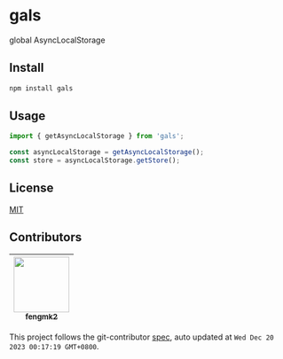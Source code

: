 # gals

global AsyncLocalStorage

## Install

```bash
npm install gals
```

## Usage

```ts
import { getAsyncLocalStorage } from 'gals';

const asyncLocalStorage = getAsyncLocalStorage();
const store = asyncLocalStorage.getStore();
```

## License

[MIT](LICENSE.txt)

<!-- GITCONTRIBUTOR_START -->

## Contributors

|[<img src="https://avatars.githubusercontent.com/u/156269?v=4" width="100px;"/><br/><sub><b>fengmk2</b></sub>](https://github.com/fengmk2)<br/>|
| :---: |


This project follows the git-contributor [spec](https://github.com/xudafeng/git-contributor), auto updated at `Wed Dec 20 2023 00:17:19 GMT+0800`.

<!-- GITCONTRIBUTOR_END -->

